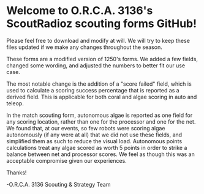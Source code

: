 # Welcome to O.R.C.A. 3136's ScoutRadioz scouting forms GitHub!

Please feel free to download and modify at will. We will try to keep these files updated if we make any changes throughout the season. 

These forms are a modified version of 1250's forms. We added a few fields, changed some wording, and adjusted the numbers to better fit our use case. 

The most notable change is the addition of a "score failed" field, which is used to calculate a scoring success percentage that is reported as a derived field. This is applicable for both coral and algae scoring in auto and teleop.

In the match scouting form, autonomous algae is reported as one field for any scoring location, rather than one for the processor and one for the net. We found that, at our events, so few robots were scoring algae autonomously (if any were at all) that we did not use these fields, and simplified them as such to reduce the visual load. Autonomous points calculations treat any algae scored as worth 5 points in order to strike a balance between net and processor scores. We feel as though this was an acceptable compromise given our experiences.

Thanks!

-O.R.C.A. 3136 Scouting & Strategy Team

